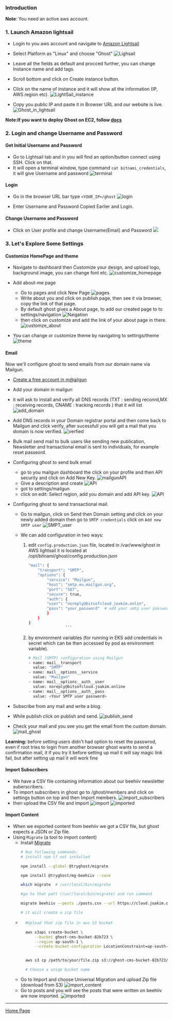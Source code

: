 ### Introduction

**Note**: You need an active aws account.




### 1. Launch Amazon lightsail
- Login to you aws account and navigate to [Amazon Lightsail](https://lightsail.aws.amazon.com/)

- Select Platform as "Linux" and choose "Ghost"
    ![Lighsail](./images/lightsail_create.png)

- Leave all the fields as default and procced further, you can change Instance name and add tags.

- Scroll bottom and click on Create instance button.

- Click on the name of instance and it will show all the information (IP, AWS region etc).
    ![LightSail_instance](./images/lightsail_instance.png)

- Copy you public IP and paste it in Browser URL and our website is live.
    ![Ghost_in_lightsail](./images/lightsail_ghost.png)


**Note:If you want to deploy Ghost on EC2, follow [docs](https://ghost.org/docs/install/)**


### 2. Login and change Username and Password
#### Get Initial Username and Password
- Go to Lightsail tab and in you will find an option/button connect using SSH. Click on that.
- It will open a terminal window, type command `cat bitnami_credentials`, it will give Username and password
    ![terminal](./images/ghost_credentials.png)

#### Login
- Go in the browser URL bar type `<YOUR_IP>/ghost`
    ![login](./images/ghost_signIn.png)

- Enter Username and Password Copied Earlier and Login.

#### Change Username and Password

- Click on User profile and change Username(Email) and Password
    ![](./images/ghost_profile.png)


### 3. Let's Explore Some Settings
#### Customize HomePage and theme
- Navigate to dashboard then Customize your design, and upload logo, background image, you can change font etc. 
    ![customize_homepage](./images/customize.png)
- Add about-me page
    - Go to pages and click New Page
        ![pages](./images/pages.png) 
    - Write about you and click on publish page, then see it via browser, copy the link of that page.
    - By default ghost gives a About page, to add our created page to to settings/navigation
        ![Naigation](./images/navigation.png)
    - then click on customize and add the link of your about page in there.
        ![customze_about](./images/customize_about.png)

- You can change or customize theme by navigating to settings/theme
    ![theme](./images/theme.png)

#### Email
Now we'll configure ghost to send emails from our domain name via Mailgun.

- [Create a free account in m@ailgun](https://app.mailgun.com/)
- Add your domain in mailgun 
- it will ask to Install and verify all DNS records (TXT : sending reconrd,MX : receiving records, CNAME : tracking records ) that it will list 
    ![add_domain](./images/domain_mailgun.png)
- Add DNS records in your Domain registrar portal and then come back to Mailgun and click verify, after sucessfull you will get a mail that you domain is now verified.
    ![verfied](./images/verified_mailgun.png)


- Bulk mail send mail to bulk users like sending new publication, Newsletter and transactional email is sent to individuals, for example reset passeord.

- Configuring ghost to send bulk email
    - go to you mailgun dashboard the click on your profile and then API security and click on Add New Key.
    ![mailgunAPI](./images/Mailgun_api.png)
    - Give a description and create
    ![API](./images/create_mailgunapi.png)
    - got to settings/mailgun 
    - click on edit: Select region, add you domain and add API key.
    ![API](./images/mailgun-ghost.png)

- Configuring ghost to send transactional mail.
    - Go to mailgun, click on Send then Domain setting and click on your newly added domain then go to `SMTP credentials` click on `Add new SMTP user`
    ![SMPT_user](./images/smtp_mailgun.png)

    - We can add configuration in two ways:
        1. edit `config.production.json` file, located in /var/www/ghost in AWS lightsail it is located at /opt/bitnami/ghost/config.production.json
            ```bash
            "mail": {
                "transport": "SMTP",
                "options": {
                    "service": "Mailgun",
                    "host": "smtp.eu.mailgun.org",
                    "port": "587",
                    "secure": true,
                    "auth": {
                    "user": "noreply@bitsofcloud.joakim.onlin",
                    "pass": "your_password"  # add your smtp user password here
                    }
                }
            }
                            ```
        2. by environment variables (for running in EKS add credentials in secret which can be then accessed by pod as environment variable).
            ```bash
            # Mail (SMTP) configuration using Mailgun
            - name: mail__transport
              value: "SMTP"
            - name: mail__options__service
              value: "Mailgun"
            - name: mail__options__auth__user
              value: noreply@bitsofcloud.joakim.online
            - name: mail__options__auth__pass
              value: <Your SMTP user password>
            ```
- Subscribe from any mail and write a blog.
- While publish click on publish and send.
    ![publish_send](./images/publish_send.png)

- Check your mail and you see you get the email from the custom domain.
    ![mail_ghost](./images/mail_ghost.png)


**Learning:**
before setting users didn't had option to reset the passwrod, even if root tries to login from another browser ghost wants to send a confirmation mail, it if you try it before setting up mail it will say magic link fail, but after setting up mail it will work fine


#### Import Subscribers
- We have a CSV file containing information about our beehiiv newsletter suberscribers.
- To import subscribers in ghost go to /ghost/members and click on settings button on top and then Import members.
    ![import_subscribers](./images/import_subs.png)
- then upload the CSV file and import
    ![import](./images/import.png)
    ![imported](./images/imported.png)

#### Import Content
- When we exported content from beehiiv we got a CSV file, but ghost expects a JSON or Zip file.
- Using `Migrate` (a tool to import content)
    - Install [Migrate](https://github.com/TryGhost/migrate)
        ```bash
        # Run following commands:
        # install npm if not installed

        npm install --global @tryghost/migrate

        npm install @tryghost/mg-beehiiv --save

        which migrate  # /usr/local/bin/migrate

        #go to that patt (/usr/local/bin/migrate) and run command
        
        migrate beehiiv --posts ./posts.csv --url https://cloud.joakim.online --scrape all --verbose ture --no-log

        # it wiil create a zip file
        ```
    - ```bash
        #Upload that zip file in aws S3 bucket 

        aws s3api create-bucket \
            --bucket ghost-cms-bucket-82b723 \
            --region ap-south-1 \
            --create-bucket-configuration LocationConstraint=ap-south-1


        aws s3 cp /path/to/your/file.zip s3://ghost-cms-bucket-82b723/

        # Choose a uniqe bucket name
        ```
    - Go to Import and choose Universal Migration and upload Zip file (download from S3)
        ![import_content](./images/import_content.png)
    - Go to posts and you will see the posts that were written on beehiiv are now imported.
        ![imported](./images/imported_content.png)


---
[Home Page](README.md)
